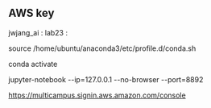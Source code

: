 ## AWS key

jwjang_ai : lab23 : 

source /home/ubuntu/anaconda3/etc/profile.d/conda.sh

conda activate

jupyter-notebook --ip=127.0.0.1 --no-browser --port=8892

https://multicampus.signin.aws.amazon.com/console

